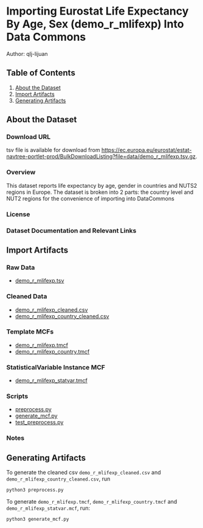 
# Importing Eurostat Life Expectancy By Age, Sex (demo_r_mlifexp)  Into Data Commons

Author: qlj-lijuan

## Table of Contents

1. [About the Dataset](#about-the-dataset)
1. [Import Artifacts](#import-artifacts)
1. [Generating Artifacts](#generating-artifacts)

## About the Dataset

### Download URL

tsv file is available for download from https://ec.europa.eu/eurostat/estat-navtree-portlet-prod/BulkDownloadListing?file=data/demo_r_mlifexp.tsv.gz.

### Overview

This dataset reports life expectancy by age, gender in countries and NUTS2 regions in Europe.
The dataset is broken into 2 parts: the country level and NUT2 regions for the convenience of importing into DataCommons

### License


### Dataset Documentation and Relevant Links 



## Import Artifacts

### Raw Data
- [demo_r_mlifexp.tsv](demo_r_mlifexp.tsv)

### Cleaned Data
- [demo_r_mlifexp_cleaned.csv](demo_r_mlifexp_cleaned.csv)
- [demo_r_mlifexp_country_cleaned.csv](demo_r_mlifexp_country_cleaned.csv)

### Template MCFs
- [demo_r_mlifexp.tmcf](demo_r_mlifexp.tmcf)
- [demo_r_mlifexp_country.tmcf](demo_r_mlifexp_country.tmcf)

### StatisticalVariable Instance MCF
- [demo_r_mlifexp_statvar.tmcf](demo_r_mlifexp_statvar.tmcf)

### Scripts
-  [preprocess.py](preprocess.py)
-  [generate_mcf.py](generate_mcf.py)
-  [test_preprocess.py](test_preprocess.py)

### Notes


## Generating Artifacts
To generate the cleaned csv `demo_r_mlifexp_cleaned.csv` and `demo_r_mlifexp_country_cleaned.csv`, run

```bash
python3 preprocess.py
```

To generate `demo_r_mlifexp.tmcf`, `demo_r_mlifexp_country.tmcf` and `demo_r_mlifexp_statvar.mcf`, run:

```bash
python3 generate_mcf.py
```




